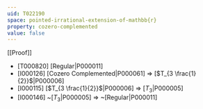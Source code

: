```yaml
---
uid: T022190
space: pointed-irrational-extension-of-mathbb{r}
property: cozero-complemented
value: false
---
```

[[Proof]]

* [T000820] [Regular|P000011]
* [I000126] [Cozero Complemented|P000061] => [$T_{3 \frac{1}{2}}$|P000006]
* [I000115] [$T_{3 \frac{1}{2}}$|P000006] => [$T_3$|P000005]
* [I000146] ~[$T_3$|P000005] => ~[Regular|P000011]

